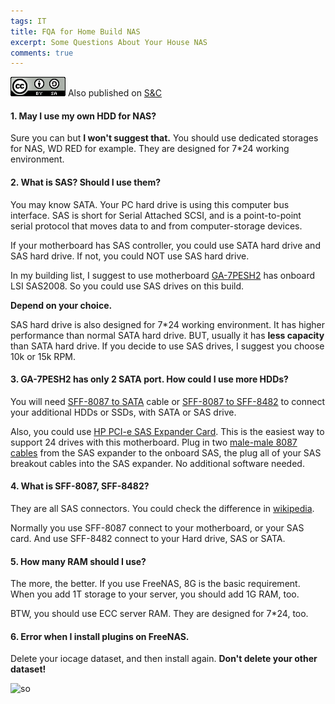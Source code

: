 ```yaml
---
tags: IT
title: FQA for Home Build NAS 
excerpt: Some Questions About Your House NAS
comments: true
---
```


![cc](/public/cc.png) Also published on [S&C](https://soandcandy.us)

#### 1. May I use my own HDD for NAS? ####

Sure you can but **I won't suggest that.** You should use dedicated storages for NAS, WD RED for example. They are designed for 7*24 working environment.

#### 2. What is SAS? Should I use them? ####

You may know SATA. Your PC hard drive is using this computer bus interface. SAS is short for Serial Attached SCSI, and is a point-to-point serial protocol that moves data to and from computer-storage devices. 

If your motherboard has SAS controller, you could use SATA hard drive and SAS hard drive. If not, you could NOT use SAS hard drive.

In my building list, I suggest to use motherboard [GA-7PESH2](https://www.gigabyte.com/Server-Motherboard/GA-7PESH2-rev-10#ov) has onboard LSI SAS2008. So you could use SAS drives on this build.

**Depend on your choice.**

SAS hard drive is also designed for 7*24 working environment. It has higher performance than normal SATA hard drive. BUT, usually it has **less capacity** than SATA hard drive. If you decide to use SAS drives, I suggest you choose 10k or 15k RPM.

#### 3. GA-7PESH2 has only 2 SATA port. How could I use more HDDs? ####

You will need [SFF-8087 to SATA](https://www.amazon.com/gp/product/B013G4EOEY) cable or [SFF-8087 to SFF-8482](https://www.amazon.com/gp/product/B013G4FEGG) to connect your additional HDDs or SSDs, with SATA or SAS drive.

Also, you could use [HP PCI-e SAS Expander Card](https://www.amazon.com/gp/product/B00Z9AMKOA). This is the easiest way to support 24 drives with this motherboard. Plug in two [male-male 8087 cables](https://www.amazon.com/gp/product/B017CO6L8Q) from the SAS expander to the onboard SAS, the plug all of your SAS breakout cables into the SAS expander. No additional software needed.

#### 4. What is SFF-8087, SFF-8482? ####

They are all SAS connectors. You could check the difference in [wikipedia](https://en.wikipedia.org/wiki/Serial_Attached_SCSI).

Normally you use SFF-8087 connect to your motherboard, or your SAS card. And use SFF-8482 connect to your Hard drive, SAS or SATA.

#### 5. How many RAM should I use? ####

The more, the better. If you use FreeNAS, 8G is the basic requirement. When you add 1T storage to your server, you should add 1G RAM, too.

BTW, you should use ECC server RAM. They are designed for 7*24, too.

#### 6. Error when I install plugins on FreeNAS. ####

Delete your iocage dataset, and then install again. **Don't delete your other dataset!**



![so](/public/favicon.ico)


